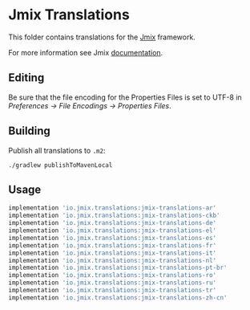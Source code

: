# Jmix Translations

This folder contains translations for the [Jmix](https://jmix.io) framework.

For more information see Jmix [documentation](https://docs.jmix.io/jmix/localization/framework-translations.html).

## Editing

Be sure that the file encoding for the Properties Files is set to UTF-8 in
 *Preferences -> File Encodings -> Properties Files*.

## Building

Publish all translations to `.m2`:
```
./gradlew publishToMavenLocal
```

## Usage

```groovy
implementation 'io.jmix.translations:jmix-translations-ar'
implementation 'io.jmix.translations:jmix-translations-ckb'
implementation 'io.jmix.translations:jmix-translations-de'
implementation 'io.jmix.translations:jmix-translations-el'
implementation 'io.jmix.translations:jmix-translations-es'
implementation 'io.jmix.translations:jmix-translations-fr'
implementation 'io.jmix.translations:jmix-translations-it'
implementation 'io.jmix.translations:jmix-translations-nl'
implementation 'io.jmix.translations:jmix-translations-pt-br'
implementation 'io.jmix.translations:jmix-translations-ro'
implementation 'io.jmix.translations:jmix-translations-ru'
implementation 'io.jmix.translations:jmix-translations-tr'
implementation 'io.jmix.translations:jmix-translations-zh-cn'
```
